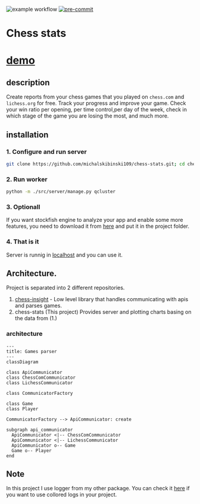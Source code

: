 ![example workflow](https://github.com/michalskibinski109/chess-stats/actions/workflows/python-app.yml/badge.svg)
[![pre-commit](https://img.shields.io/badge/pre--commit-enabled-brightgreen?logo=pre-commit)](https://github.com/pre-commit/pre-commit)

# Chess stats

# [demo](https://michalskibinski109.github.io/chess-stats/)

## description

Create reports from your chess games that you played on `chess.com` and `lichess.org` for free. Track your progress and improve your game. Check your win ratio per opening,
per time control,per day of the week, check in which stage of the game you are losing the most, and much more.

## installation

### 1. Configure and run server

```bash
git clone https://github.com/michalskibinski109/chess-stats.git; cd chess-stats;  python -m pip install -r requirements.txt; python -m ./src/server/manage.py runserver
```

### 2. Run worker
```bash
python -m ./src/server/manage.py qcluster
```


### 3. Optionall

If you want stockfish engine to analyze your app and enable some more features, you need to download it from [here](https://stockfishchess.org/download/) and put it in the project folder.

### 4. That is it
Server is runnig in [localhost](localhost:8000) and you can use it.

## Architecture.

Project is separated into 2 different repositories.
1. [chess-insight](https://github.com/michalskibinski109/chess_insight) - Low level library that handles communicating with apis and parses games.
2. chess-stats (This project) Provides server and plotting charts basing on the data from (1.)
 
### architecture

```mermaid
---
title: Games parser
---
classDiagram

class ApiCommunicator
class ChessComCommunicator
class LichessCommunicator

class CommunicatorFactory

class Game
class Player

CommunicatorFactory --> ApiCommunicator: create

subgraph api_communicator
  ApiCommunicator <|-- ChessComCommunicator
  ApiCommunicator <|-- LichessCommunicator
  ApiCommunicator o-- Game
  Game o-- Player
end
```






## Note

In this project I use logger from my other package. You can check it [here](https://github.com/michalskibinski109/miskibin) if you want to use collored logs in your project.

